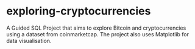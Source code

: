 # exploring-cryptocurrencies

A Guided SQL Project that aims to explore Bitcoin and cryptocurrencies using a dataset from coinmarketcap. The project also uses Matplotlib for data visualisation.

